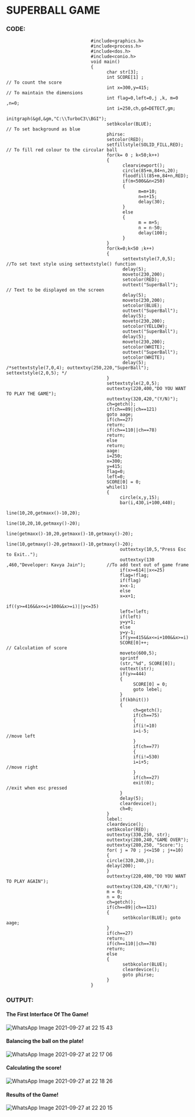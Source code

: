 # SUPERBALL GAME

### CODE:

                                    #include<graphics.h>
                                    #include<process.h> 
                                    #include<dos.h> 
                                    #include<conio.h>
                                    void main()
                                    {
                                          char str[3];
                                          int SCORE[1] ;                         // To count the score
                                          int x=300,y=415;                       // To maintain the dimensions
                                          int flag=0,left=0,j ,k, m=0 ,n=0; 
                                          int i=250,ch,gd=DETECT,gm;
                                          initgraph(&gd,&gm,"C:\\TurboC3\\BGI"); 
                                          setbkcolor(BLUE);                      // To set background as blue
                                          phirse:
                                          setcolor(RED); 
                                          setfillstyle(SOLID_FILL,RED);         // To fill red colour to the circular ball
                                          for(k= 0 ; k<50;k++)
                                          {
                                                clearviewport();
                                                circle(85+m,84+n,20); 
                                                floodfill(85+m,84+n,RED);
                                                if(m<500&&n<250)
                                                {
                                                      m=m+10;
                                                      n=n+15;
                                                      delay(30);
                                                } 
                                                else
                                                {
                                                      m = m+5;
                                                      n = n-50;
                                                      delay(100);
                                                }
                                          }
                                          for(k=0;k<50 ;k++)
                                          {
                                                settextstyle(7,0,5);       //To set text style using settextstyle() function
                                                delay(5);
                                                moveto(230,200);
                                                setcolor(RED);
                                                outtext("SuperBall");      // Text to be displayed on the screen
                                                delay(5);
                                                moveto(230,200);
                                                setcolor(BLUE);
                                                outtext("SuperBall");
                                                delay(5);
                                                moveto(230,200);
                                                setcolor(YELLOW);
                                                outtext("SuperBall");
                                                delay(5);
                                                moveto(230,200);
                                                setcolor(WHITE);
                                                outtext("SuperBall");
                                                setcolor(WHITE);
                                                delay(5);        /*settextstyle(7,0,4); outtextxy(250,220,"SuperBall"); settextstyle(2,0,5); */               
                                          }
                                          settextstyle(2,0,5);
                                          outtextxy(220,400,"DO YOU WANT TO PLAY THE GAME"); 
                                          outtextxy(320,420,"(Y/N)");
                                          ch=getch();
                                          if(ch==89||ch==121)
                                          goto aage;
                                          if(ch==27)
                                          return;
                                          if(ch==110||ch==78)
                                          return;
                                          else
                                          return;
                                          aage:
                                          i=250;
                                          x=300;
                                          y=415;
                                          flag=0;
                                          left=0;
                                          SCORE[0] = 0;
                                          while(1)
                                          {
                                               circle(x,y,15);
                                               bar(i,430,i+100,440);
                                               line(10,20,getmaxx()-10,20);
                                               line(10,20,10,getmaxy()-20);
                                               line(getmaxx()-10,20,getmaxx()-10,getmaxy()-20);
                                               line(10,getmaxy()-20,getmaxx()-10,getmaxy()-20); 
                                               outtextxy(10,5,"Press Esc to Exit..");
                                               outtextxy(130 ,460,"Developer: Kavya Jain");        //To add text out of game frame
                                               if(x>=614||x<=25)
                                               flag=!flag;
                                               if(flag)
                                               x=x-1;
                                               else
                                               x=x+1;
                                               if((y>=416&&x<=i+100&&x>=i)||y<=35)
                                               left=!left;
                                               if(left)
                                               y=y+1;
                                               else
                                               y=y-1;
                                               if(y==415&&x<=i+100&&x>=i) 
                                               SCORE[0]++;                                          // Calculation of score
                                               moveto(600,5);
                                               sprintf
                                               (str,"%d", SCORE[0]);                     
                                               outtext(str);
                                               if(y>=444)
                                               {
                                                    SCORE[0] = 0;
                                                    goto lebel;
                                               }
                                               if(kbhit())
                                               {
                                                    ch=getch(); 
                                                    if(ch==75)          
                                                    {
                                                    if(i!=10)
                                                    i=i-5;                           //move left
                                                    }
                                                    if(ch==77)
                                                    {
                                                    if(i!=530)
                                                    i=i+5;                          //move right
                                                    }
                                                    if(ch==27)
                                                    exit(0);                       //exit when esc pressed
                                               }
                                               delay(5);
                                               cleardevice();
                                               ch=0;
                                          }
                                          lebel:
                                          cleardevice();
                                          setbkcolor(RED); 
                                          outtextxy(330,250, str);
                                          outtextxy(280,240,"GAME OVER");
                                          outtextxy(280,250, "Score:"); 
                                          for( j = 70 ; j<=150 ; j+=10)
                                          { 
                                          circle(320,240,j);
                                          delay(200);
                                          }
                                          outtextxy(220,400,"DO YOU WANT TO PLAY AGAIN");
                                          outtextxy(320,420,"(Y/N)");
                                          m = 0;
                                          n = 0;
                                          ch=getch(); 
                                          if(ch==89||ch==121)
                                          {
                                                setbkcolor(BLUE); goto aage;
                                          } 
                                          if(ch==27)
                                          return; 
                                          if(ch==110||ch==78) 
                                          return;
                                          else
                                          { 
                                                setbkcolor(BLUE);
                                                cleardevice();
                                                goto phirse;
                                          }
                                    }
                                    
                                    
### OUTPUT:

#### The First Interface Of The Game!
![WhatsApp Image 2021-09-27 at 22 15 43](https://user-images.githubusercontent.com/89743157/134952838-49518594-f2d5-42e0-871b-190418400b24.jpeg)

#### Balancing the ball on the plate!
![WhatsApp Image 2021-09-27 at 22 17 06](https://user-images.githubusercontent.com/89743157/134952998-a7b93b20-366e-4806-9e1d-8627bade3c6c.jpeg)

#### Calculating the score!
![WhatsApp Image 2021-09-27 at 22 18 26](https://user-images.githubusercontent.com/89743157/134953041-3f7afe73-4277-43f2-8d4d-097ac6a0330e.jpeg)

#### Results of the Game!
![WhatsApp Image 2021-09-27 at 22 20 15](https://user-images.githubusercontent.com/89743157/134953088-be30c2d2-3ae2-4a7b-908c-8b5ec2e300f2.jpeg)



